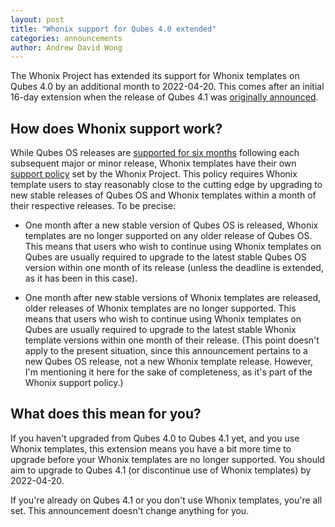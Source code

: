 ```yaml
---
layout: post
title: "Whonix support for Qubes 4.0 extended"
categories: announcements
author: Andrew David Wong
---
```


The Whonix Project has extended its support for Whonix templates on
Qubes 4.0 by an additional month to 2022-04-20. This comes after an
initial 16-day extension when the release of Qubes 4.1 was [originally
announced].

## How does Whonix support work?

While Qubes OS releases are [supported for six months] following each
subsequent major or minor release, Whonix templates have their own
[support policy] set by the Whonix Project. This policy requires Whonix
template users to stay reasonably close to the cutting edge by upgrading
to new stable releases of Qubes OS and Whonix templates within a month
of their respective releases. To be precise:

- One month after a new stable version of Qubes OS is released, Whonix
  templates are no longer supported on any older release of Qubes OS.
  This means that users who wish to continue using Whonix templates on
  Qubes are usually required to upgrade to the latest stable Qubes OS
  version within one month of its release (unless the deadline is
  extended, as it has been in this case).

- One month after new stable versions of Whonix templates are released,
  older releases of Whonix templates are no longer supported. This means
  that users who wish to continue using Whonix templates on Qubes are
  usually required to upgrade to the latest stable Whonix template
  versions within one month of their release. (This point doesn't apply
  to the present situation, since this announcement pertains to a new
  Qubes OS release, not a new Whonix template release. However, I'm
  mentioning it here for the sake of completeness, as it's part of the
  Whonix support policy.)

## What does this mean for you?

If you haven't upgraded from Qubes 4.0 to Qubes 4.1 yet, and you use
Whonix templates, this extension means you have a bit more time to
upgrade before your Whonix templates are no longer supported. You should
aim to upgrade to Qubes 4.1 (or discontinue use of Whonix templates) by
2022-04-20.

If you're already on Qubes 4.1 or you don't use Whonix templates, you're
all set. This announcement doesn't change anything for you.


[originally announced]: /news/2022/02/04/qubes-4-1-0/
[supported for six months]: https://qubes-doc-rst.readthedocs.io/en/latest/user/downloading-installing-upgrading/supported-releases.html#qubes-os
[support policy]: https://qubes-doc-rst.readthedocs.io/en/latest/user/downloading-installing-upgrading/supported-releases.html#note-on-whonix-support
